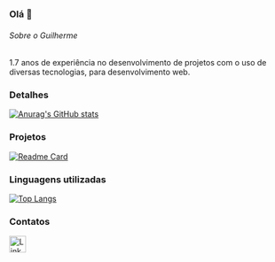 ### Olá 👋

###### Sobre o Guilherme
1.7 anos de experiência no desenvolvimento de projetos com o uso de diversas tecnologias, para desenvolvimento  web.


### Detalhes

[![Anurag's GitHub stats](https://github-readme-stats.vercel.app/api?username=guibsb90&show_icons=true&theme=dark)](https://github.com/anuraghazra/github-readme-stats)

### Projetos

[![Readme Card](https://github-readme-stats.vercel.app/api/pin/?username=guibsb90&repo=projeto4_clone_disneyplus&theme=dark)](https://github.com/guibsb90/projeto4_clone_disneyplus.github.io)



### Linguagens utilizadas

[![Top Langs](https://github-readme-stats.vercel.app/api/top-langs/?username=guibsb90&layout=compact)](https://github.com/anuraghazra/github-readme-stats)

### Contatos

[<img src='https://img.shields.io/badge/LinkedIn-0077B5?style=for-the-badge&logo=linkedin&logoColor=white' alt='Linkedin' height='30'>](https://www.linkedin.com/in/guilherme-de-faria-full-stack//)
